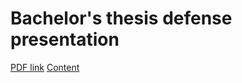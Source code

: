 # Bachelor's thesis defense presentation


[PDF link](https://github.com/MergunFrimen/defense/blob/8f6a111548d4ee24b295f66f40e410634189c988/fi.pdf)
[Content](./content.md)